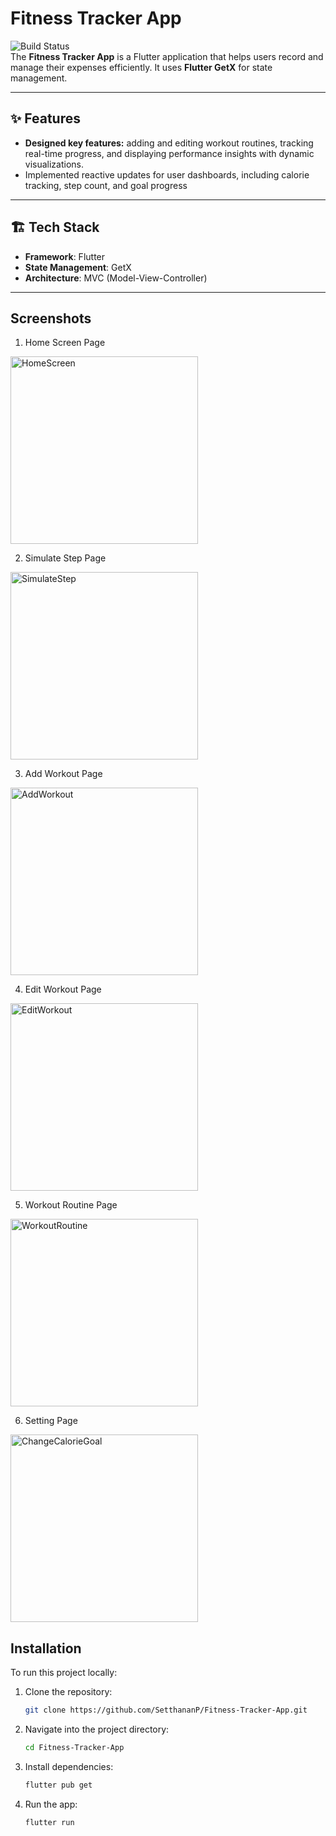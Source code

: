 # Fitness Tracker App

![Build Status](https://img.shields.io/badge/build-Complete-brightgreen)  
The **Fitness Tracker App** is a Flutter application that helps users record and manage their expenses efficiently. It uses **Flutter GetX** for state management.

---

## ✨ Features
- **Designed key features:** adding and editing workout routines, tracking real-time progress, and displaying performance insights with dynamic visualizations.
- Implemented reactive updates for user dashboards, including calorie tracking, step count, and goal progress


---

## 🏗 Tech Stack  
- **Framework**: Flutter  
- **State Management**: GetX 
- **Architecture**: MVC (Model-View-Controller)  

---

## Screenshots
1. Home Screen Page
<img src="https://github.com/SetthananP/Fitness-Tracker-App/blob/610cf2346c7934cbb5ac43ee96899b98697c5eae/imagesREADME/HomeScreen.png?raw=true" alt="HomeScreen" width="300"/>

2. Simulate Step Page
<img src="https://github.com/SetthananP/Fitness-Tracker-App/blob/610cf2346c7934cbb5ac43ee96899b98697c5eae/imagesREADME/SimulateStep.png?raw=true" alt="SimulateStep" width="300"/>

3. Add Workout Page
<img src="https://github.com/SetthananP/Fitness-Tracker-App/blob/610cf2346c7934cbb5ac43ee96899b98697c5eae/imagesREADME/AddWorkout.png?raw=true" alt="AddWorkout" width="300"/>

4. Edit Workout Page
<img src="https://github.com/SetthananP/Fitness-Tracker-App/blob/610cf2346c7934cbb5ac43ee96899b98697c5eae/imagesREADME/EditWorkout.png?raw=true" alt="EditWorkout" width="300"/>

5. Workout Routine Page
<img src="https://github.com/SetthananP/Fitness-Tracker-App/blob/610cf2346c7934cbb5ac43ee96899b98697c5eae/imagesREADME/WorkoutRoutine.png?raw=true" alt="WorkoutRoutine" width="300"/>

6. Setting Page
<img src="https://github.com/SetthananP/Fitness-Tracker-App/blob/610cf2346c7934cbb5ac43ee96899b98697c5eae/imagesREADME/ChangeCalorieGoal.png?raw=true" alt="ChangeCalorieGoal" width="300"/>


## Installation
To run this project locally:

1. Clone the repository:
   ```bash
   git clone https://github.com/SetthananP/Fitness-Tracker-App.git

2. Navigate into the project directory:
   ```bash
   cd Fitness-Tracker-App

3. Install dependencies:
   ```bash
   flutter pub get

4. Run the app:
   ```bash
   flutter run
